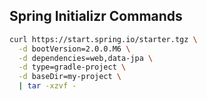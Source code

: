## Spring Initializr Commands

```bash
curl https://start.spring.io/starter.tgz \
  -d bootVersion=2.0.0.M6 \
  -d dependencies=web,data-jpa \
  -d type=gradle-project \
  -d baseDir=my-project \
  | tar -xzvf -
```
